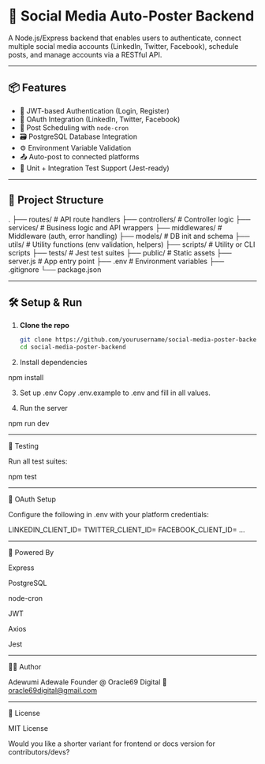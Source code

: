 # 🚀 Social Media Auto-Poster Backend

A Node.js/Express backend that enables users to authenticate, connect multiple social media accounts (LinkedIn, Twitter, Facebook), schedule posts, and manage accounts via a RESTful API.

---

## 📦 Features

- 🔐 JWT-based Authentication (Login, Register)
- 🔗 OAuth Integration (LinkedIn, Twitter, Facebook)
- 📅 Post Scheduling with `node-cron`
- 🗃️ PostgreSQL Database Integration
- ⚙️ Environment Variable Validation
- 📤 Auto-post to connected platforms
- 🧪 Unit + Integration Test Support (Jest-ready)

---

## 📁 Project Structure

. ├── routes/             # API route handlers ├── controllers/        # Controller logic ├── services/           # Business logic and API wrappers ├── middlewares/        # Middleware (auth, error handling) ├── models/             # DB init and schema ├── utils/              # Utility functions (env validation, helpers) ├── scripts/            # Utility or CLI scripts ├── tests/              # Jest test suites ├── public/             # Static assets ├── server.js           # App entry point ├── .env                # Environment variables ├── .gitignore
└── package.json

---

## 🛠️ Setup & Run

1. **Clone the repo**
   ```bash
   git clone https://github.com/yourusername/social-media-poster-backend.git
   cd social-media-poster-backend

2. Install dependencies

npm install


3. Set up .env Copy .env.example to .env and fill in all values.


4. Run the server

npm run dev




---

🧪 Testing

Run all test suites:

npm test


---

🔐 OAuth Setup

Configure the following in .env with your platform credentials:

LINKEDIN_CLIENT_ID=
TWITTER_CLIENT_ID=
FACEBOOK_CLIENT_ID=
...


---

🧠 Powered By

Express

PostgreSQL

node-cron

JWT

Axios

Jest



---

👨‍💻 Author

Adewumi Adewale
Founder @ Oracle69 Digital
📧 oracle69digital@gmail.com


---

🪪 License

MIT License

Would you like a shorter variant for frontend or docs version for contributors/devs?

